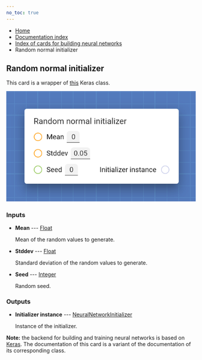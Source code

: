 ```yaml
---
no_toc: true
---
```


<ul class="breadcrumb">
    <li><a href="">Home</a></li>
    <li><a href="documentation">Documentation index</a></li>
    <li><a href="neural_network_cards/">Index of cards for building neural networks</a></li>
    <li>Random normal initializer</li>
</ul>

## Random normal initializer

This card is a wrapper of [this](https://keras.io/api/layers/initializers/#randomnormal-class) Keras class.

!["Random normal initializer" card](assets/img/neural_network_cards/initializer_RandomNormal.png)


### Inputs


* **Mean** --- [Float](types/Float)

  Mean of the random values to generate.

* **Stddev** --- [Float](types/Float)

  Standard deviation of the random values to generate.

* **Seed** --- [Integer](types/Integer)

  Random seed.





### Outputs


* **Initializer instance** --- [NeuralNetworkInitializer](types/NeuralNetworkInitializer)

  Instance of the initializer.






**Note:** the backend for building and training neural networks is based on [Keras](https://keras.io/). The documentation of this card is a variant of the documentation of its corresponding class.